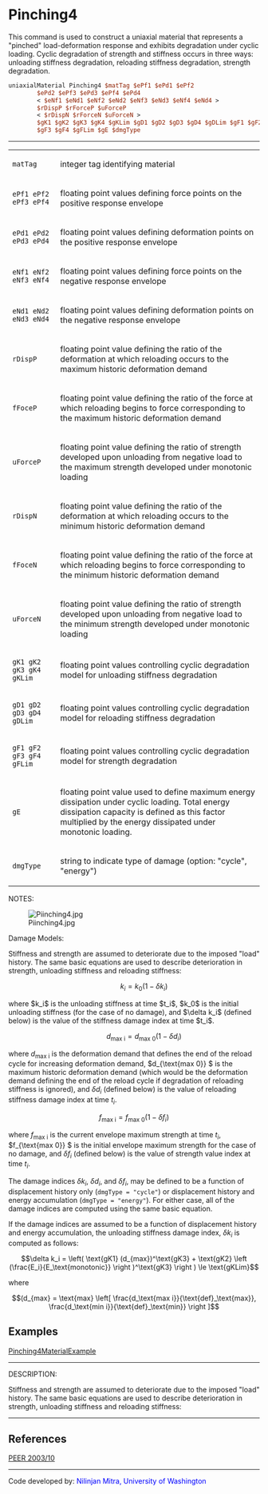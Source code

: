 # Pinching4

This command is used to construct a uniaxial material that represents
a "pinched" load-deformation response and exhibits degradation under
cyclic loading. Cyclic degradation of strength and stiffness occurs in
three ways: unloading stiffness degradation, reloading stiffness
degradation, strength degradation.

```tcl
uniaxialMaterial Pinching4 $matTag $ePf1 $ePd1 $ePf2
        $ePd2 $ePf3 $ePd3 $ePf4 $ePd4 
        < $eNf1 $eNd1 $eNf2 $eNd2 $eNf3 $eNd3 $eNf4 $eNd4 > 
        $rDispP $rForceP $uForceP 
        < $rDispN $rForceN $uForceN > 
        $gK1 $gK2 $gK3 $gK4 $gKLim $gD1 $gD2 $gD3 $gD4 $gDLim $gF1 $gF2
        $gF3 $gF4 $gFLim $gE $dmgType
```

<hr />
<table>
<tbody>
<tr class="odd">
<td><code class="parameter-table-variable">matTag</code></td>
<td><p>integer tag identifying material</p></td>
</tr>
<tr class="even">
<td><p><code>ePf1 ePf2 ePf3 ePf4</code></p></td>
<td><p>floating point values defining force points on the positive
response envelope</p></td>
</tr>
<tr class="odd">
<td><p><code>ePd1 ePd2 ePd3 ePd4</code></p></td>
<td><p>floating point values defining deformation points on the positive
response envelope</p></td>
</tr>
<tr class="even">
<td><p><code>eNf1 eNf2 eNf3 eNf4</code></p></td>
<td><p>floating point values defining force points on the negative
response envelope</p></td>
</tr>
<tr class="odd">
<td><p><code>eNd1 eNd2 eNd3 eNd4</code></p></td>
<td><p>floating point values defining deformation points on the negative
response envelope</p></td>
</tr>
<tr class="even">
<td><code class="parameter-table-variable">rDispP</code></td>
<td><p>floating point value defining the ratio of the deformation at
which reloading occurs to the maximum historic deformation
demand</p></td>
</tr>
<tr class="odd">
<td><code class="parameter-table-variable">fFoceP</code></td>
<td><p>floating point value defining the ratio of the force at which
reloading begins to force corresponding to the maximum historic
deformation demand</p></td>
</tr>
<tr class="even">
<td><code class="parameter-table-variable">uForceP</code></td>
<td><p>floating point value defining the ratio of strength developed
upon unloading from negative load to the maximum strength developed
under monotonic loading</p></td>
</tr>
<tr class="odd">
<td><code class="parameter-table-variable">rDispN</code></td>
<td><p>floating point value defining the ratio of the deformation at
which reloading occurs to the minimum historic deformation
demand</p></td>
</tr>
<tr class="even">
<td><code class="parameter-table-variable">fFoceN</code></td>
<td><p>floating point value defining the ratio of the force at which
reloading begins to force corresponding to the minimum historic
deformation demand</p></td>
</tr>
<tr class="odd">
<td><code class="parameter-table-variable">uForceN</code></td>
<td><p>floating point value defining the ratio of strength developed
upon unloading from negative load to the minimum strength developed
under monotonic loading</p></td>
</tr>
<tr class="even">
<td><p><code>gK1 gK2 gK3 gK4 gKLim</code></p></td>
<td><p>floating point values controlling cyclic degradation model for
unloading stiffness degradation</p></td>
</tr>
<tr class="odd">
<td><p><code>gD1 gD2 gD3 gD4 gDLim</code></p></td>
<td><p>floating point values controlling cyclic degradation model for
reloading stiffness degradation</p></td>
</tr>
<tr class="even">
<td><p><code>gF1 gF2 gF3 gF4 gFLim</code></p></td>
<td><p>floating point values controlling cyclic degradation model for
strength degradation</p></td>
</tr>
<tr class="odd">
<td><code class="parameter-table-variable">gE</code></td>
<td><p>floating point value used to define maximum energy dissipation
under cyclic loading. Total energy dissipation capacity is defined as
this factor multiplied by the energy dissipated under monotonic
loading.</p></td>
</tr>
<tr class="even">
<td><code class="parameter-table-variable">dmgType</code></td>
<td><p>string to indicate type of damage (option: "cycle",
"energy")</p></td>
</tr>
</tbody>
</table>
<p>NOTES:</p>
<figure>
<img src="/OpenSeesRT/contrib/static/Piinching4.jpg" title="Piinching4.jpg" alt="Piinching4.jpg" />
<figcaption aria-hidden="true">Piinching4.jpg</figcaption>
</figure>
<p>Damage Models:</p>
<p>Stiffness and strength are assumed to deteriorate due to the imposed
"load" history. The same basic equations are used to describe
deterioration in strength, unloading stiffness and reloading
stiffness:</p>
<dl>
<dt></dt>
<dd>

$$k_i = k_0(1 -\delta k_i)$$

</dd>
</dl>
<p>where $k_i$ is the unloading stiffness at time
$t_i$, $k_0$ is the
initial unloading stiffness (for the case of no damage), and
$\delta k_i$ (defined below) is the value of the
stiffness damage index at time $t_i$.</p>
<dl>
<dt></dt>
<dd>

$$d_{\text{max i}} = d_{\text{max 0}}(1 -\delta
d_i)$$

</dd>
</dl>

where $d_{\text{max i}}$ is the deformation
demand that defines the end of the reload cycle for increasing
deformation demand, $d_{\text{max 0}} $ is the
maximum historic deformation demand (which would be the deformation
demand defining the end of the reload cycle if degradation of reloading
stiffness is ignored), and $\delta d_i$ (defined
below) is the value of reloading stiffness damage index at time $t_i$.


$$f_{\text{max i}} = f_{\text{max 0}}(1 -\delta
f_i)$$


where $f_{\text{max i}}$ is the current envelope maximum strength at time $t_i$,
$f_{\text{max 0}} $ is the initial envelope maximum strength for the case of no 
damage, and $\delta f_i$ (defined below) is the value of strength value index at
time $t_i$.

The damage indices $\delta k_i$, $\delta d_i$, and $\delta f_i$, may be defined 
to be a function of displacement history only (`dmgType = "cycle"`) or displacement 
history and energy accumulation (`dmgType = "energy"`). For either case, all of the damage
indices are computed using the same basic equation.

If the damage indices are assumed to be a function of displacement
history and energy accumulation, the unloading stiffness damage index,
$\delta k_i$ is computed as follows:

$$\delta k_i = \left( \text{gK1} (d_{max})^\text{gK3} +
\text{gK2} \left (\frac{E_i}{E_\text{monotonic}} \right )^\text{gK3}
\right ) \le \text{gKLim}$$

where

$$(d_{max} = \text{max} \left[ \frac{d_\text{max
i}}{\text{def}_\text{max}}, \frac{d_\text{min i}}{\text{def}_\text{min}}
\right ]$$


## Examples

<p><a href="Pinching4MaterialExample" title="wikilink">Pinching4MaterialExample</a></p>

<hr />

<p>DESCRIPTION:</p>
<p>Stiffness and strength are assumed to deteriorate due to the imposed
"load" history. The same basic equations are used to describe
deterioration in strength, unloading stiffness and reloading
stiffness:</p>

<hr />

## References
<p><a
href="http://peer.berkeley.edu/publications/peer_reports/reports_2003/0310.pdf">PEER
2003/10</a></p>

<hr />
<p>Code developed by: <span style="color:blue"> Nilinjan Mitra,
University of Washington</span></p>

